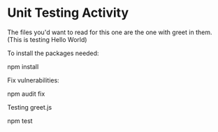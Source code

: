 # Unit Testing Activity

The files you'd want to read for this one are the one with greet in them. (This is testing Hello World)

To install the packages needed:

npm install

Fix vulnerabilities:

npm audit fix

Testing greet.js

npm test
